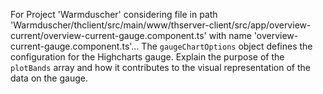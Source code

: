 For Project 'Warmduscher' considering file in path 'Warmduscher/thclient/src/main/www/thserver-client/src/app/overview-current/overview-current-gauge.component.ts' with name 'overview-current-gauge.component.ts'... 
The `gaugeChartOptions` object defines the configuration for the Highcharts gauge.  Explain the purpose of the `plotBands` array and how it contributes to the visual representation of the data on the gauge.